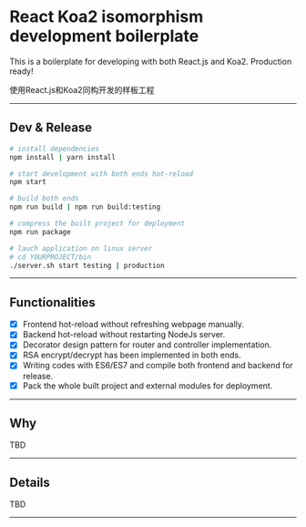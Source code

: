 # React Koa2 isomorphism development boilerplate

This is a boilerplate for developing with both React.js and Koa2. Production ready!

使用React.js和Koa2同构开发的样板工程

------ 

## Dev & Release

``` bash
# install dependencies
npm install | yarn install

# start development with both ends hot-reload
npm start

# build both ends
npm run build | npm run build:testing

# compress the built project for deployment
npm run package

# lauch application on linux server
# cd YOURPROJECT/bin
./server.sh start testing | production
```

------

## Functionalities

- [x] Frontend hot-reload without refreshing webpage manually.
- [x] Backend hot-reload without restarting NodeJs server.
- [x] Decorator design pattern for router and controller implementation.
- [x] RSA encrypt/decrypt has been implemented in both ends.
- [x] Writing codes with ES6/ES7 and compile both frontend and backend for release.
- [x] Pack the whole built project and external modules for deployment.

------

## Why

TBD

------

## Details

TBD

------


